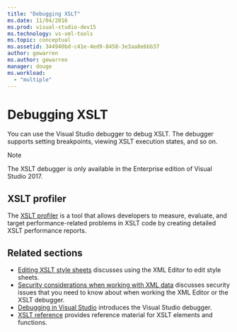 ```yaml
---
title: "Debugging XSLT"
ms.date: 11/04/2016
ms.prod: visual-studio-dev15
ms.technology: vs-xml-tools
ms.topic: conceptual
ms.assetid: 344940bd-c41e-4ed9-8458-3e3aa8e6bb37
author: gewarren
ms.author: gewarren
manager: douge
ms.workload:
  - "multiple"
---
```

# Debugging XSLT

You can use the Visual Studio debugger to debug XSLT. The debugger supports setting breakpoints, viewing XSLT execution states, and so on.

> [!NOTE]
> The XSLT debugger is only available in the Enterprise edition of Visual Studio 2017.

## XSLT profiler

The [XSLT profiler](../xml-tools/xslt-profiler.md) is a tool that allows developers to measure, evaluate, and target performance-related problems in XSLT code by creating detailed XSLT performance reports.

## Related sections

- [Editing XSLT style sheets](../xml-tools/editing-xslt-style-sheets.md) discusses using the XML Editor to edit style sheets.
- [Security considerations when working with XML data](../xml-tools/security-considerations-when-working-with-xml-data.md) discusses security issues that you need to know about when working the XML Editor or the XSLT debugger.
- [Debugging in Visual Studio](../debugger/debugging-in-visual-studio.md) introduces the Visual Studio debugger.
- [XSLT reference](http://msdn.microsoft.com/678bcd68-cbbb-4be5-9dd2-40f94488a1cf) provides reference material for XSLT elements and functions.

